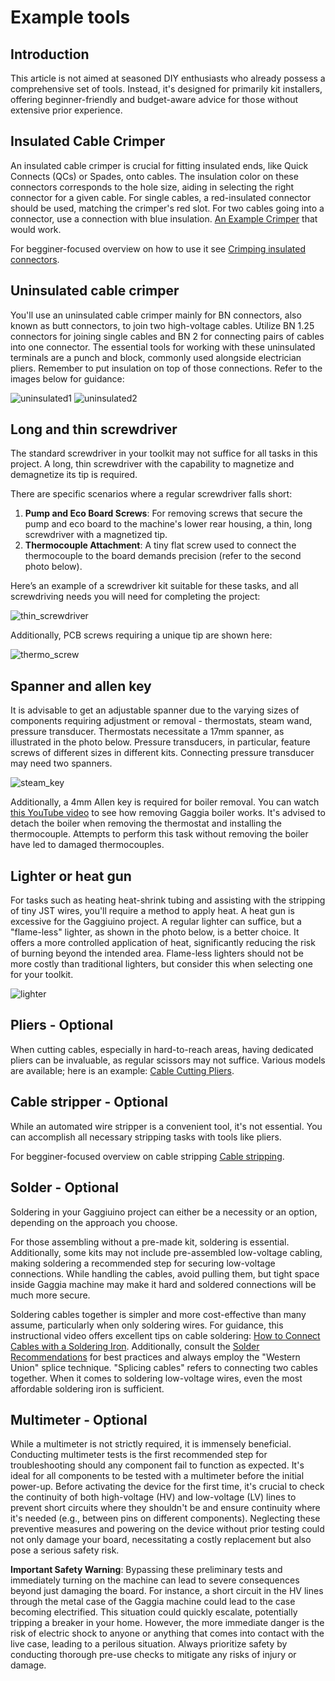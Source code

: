 # Example tools
## Introduction
This article is not aimed at seasoned DIY enthusiasts who already possess a comprehensive set of tools. Instead, it's designed for primarily kit installers, offering beginner-friendly and budget-aware advice for those without extensive prior experience.

## Insulated Cable Crimper

An insulated cable crimper is crucial for fitting insulated ends, like Quick Connects (QCs) or Spades, onto cables. The insulation color on these connectors corresponds to the hole size, aiding in selecting the right connector for a given cable. For single cables, a red-insulated connector should be used, matching the crimper's red slot. For two cables going into a connector, use a connection with blue insulation. [An Example Crimper](https://pl.aliexpress.com/item/1005005812085022.html) that would work.

For begginer-focused overview on how to use it see [Crimping insulated connectors](wiring-basics.md#crimping-insulated-connectors).

## Uninsulated cable crimper

You'll use an uninsulated cable crimper mainly for BN connectors, also known as butt connectors, to join two high-voltage cables. Utilize BN 1.25 connectors for joining single cables and BN 2 for connecting pairs of cables into one connector. The essential tools for working with these uninsulated terminals are a punch and block, commonly used alongside electrician pliers. Remember to put insulation on top of those connections. Refer to the images below for guidance:

![uninsulated1](https://github.com/kozikow/gaggiuino.github.io/assets/722866/31e53688-562a-4ccd-818d-5727f698bb05)
![uninsulated2](https://github.com/kozikow/gaggiuino.github.io/assets/722866/05b41975-adb5-4f51-8b1c-234508a188eb)

## Long and thin screwdriver

The standard screwdriver in your toolkit may not suffice for all tasks in this project. A long, thin screwdriver with the capability to magnetize and demagnetize its tip is required.

There are specific scenarios where a regular screwdriver falls short:

1. **Pump and Eco Board Screws**: For removing screws that secure the pump and eco board to the machine's lower rear housing, a thin, long screwdriver with a magnetized tip.
2. **Thermocouple Attachment**: A tiny flat screw used to connect the thermocouple to the board demands precision (refer to the second photo below).

Here’s an example of a screwdriver kit suitable for these tasks, and all screwdriving needs you will need for completing the project:

![thin_screwdriver](https://github.com/kozikow/gaggiuino.github.io/assets/722866/4ace1768-8dd4-426b-b047-9b9075a0f5eb)

Additionally, PCB screws requiring a unique tip are shown here:

![thermo_screw](https://github.com/kozikow/gaggiuino.github.io/assets/722866/08081bcf-ebce-4a72-b67e-ffdd9d421872)

## Spanner and allen key 

It is advisable to get an adjustable spanner due to the varying sizes of components requiring adjustment or removal - thermostats, steam wand, pressure transducer. Thermostats necessitate a 17mm spanner, as illustrated in the photo below. Pressure transducers, in particular, feature screws of different sizes in different kits. Connecting pressure transducer may need two spanners.

![steam_key](https://github.com/kozikow/gaggiuino.github.io/assets/722866/fac7c457-555b-4926-97bd-a386ed5b43f3)

Additionally, a 4mm Allen key is required for boiler removal. You can watch [this YouTube video](https://www.youtube.com/watch?v=JTTLYj1l0KI&t=204s) to see how removing Gaggia boiler works. It's advised to detach the boiler when removing the thermostat and installing the thermocouple. Attempts to perform this task without removing the boiler have led to damaged thermocouples.

## Lighter or heat gun

For tasks such as heating heat-shrink tubing and assisting with the stripping of tiny JST wires, you'll require a method to apply heat. A heat gun is excessive for the Gaggiuino project. A regular lighter can suffice, but a "flame-less" lighter, as shown in the photo below, is a better choice. It offers a more controlled application of heat, significantly reducing the risk of burning beyond the intended area. Flame-less lighters should not be more costly than traditional lighters, but consider this when selecting one for your toolkit.

![lighter](https://github.com/kozikow/gaggiuino.github.io/assets/722866/11421a4c-282d-4bd0-8aff-38294498809c)

## Pliers - Optional

When cutting cables, especially in hard-to-reach areas, having dedicated pliers can be invaluable, as regular scissors may not suffice. Various models are available; here is an example: [Cable Cutting Pliers](https://pl.aliexpress.com/item/4001146365274.html).

## Cable stripper - Optional

While an automated wire stripper is a convenient tool, it's not essential. You can accomplish all necessary stripping tasks with tools like pliers. 

For begginer-focused overview on cable stripping [Cable stripping](wiring-basics.md#cable-stripping).

## Solder - Optional

Soldering in your Gaggiuino project can either be a necessity or an option, depending on the approach you choose.

For those assembling without a pre-made kit, soldering is essential. Additionally, some kits may not include pre-assembled low-voltage cabling, making soldering a recommended step for securing low-voltage connections. While handling the cables, avoid pulling them, but tight space inside Gaggia machine may make it hard and soldered connections will be much more secure.

Soldering cables together is simpler and more cost-effective than many assume, particularly when only soldering wires. For guidance, this instructional video offers excellent tips on cable soldering: [How to Connect Cables with a Soldering Iron](https://www.youtube.com/watch?v=Zu3TYBs65FM). Additionally, consult the [Solder Recommendations](learning-sources.md) for best practices and always employ the "Western Union" splice technique. "Splicing cables" refers to connecting two cables together. When it comes to soldering low-voltage wires, even the most affordable soldering iron is sufficient. 

## Multimeter - Optional

While a multimeter is not strictly required, it is immensely beneficial. Conducting multimeter tests is the first recommended step for troubleshooting should any component fail to function as expected. It's ideal for all components to be tested with a multimeter before the initial power-up. Before activating the device for the first time, it's crucial to check the continuity of both high-voltage (HV) and low-voltage (LV) lines to prevent short circuits where they shouldn't be and ensure continuity where it's needed (e.g., between pins on different components). Neglecting these preventive measures and powering on the device without prior testing could not only damage your board, necessitating a costly replacement but also pose a serious safety risk.

**Important Safety Warning**: Bypassing these preliminary tests and immediately turning on the machine can lead to severe consequences beyond just damaging the board. For instance, a short circuit in the HV lines through the metal case of the Gaggia machine could lead to the case becoming electrified. This situation could quickly escalate, potentially tripping a breaker in your home. However, the more immediate danger is the risk of electric shock to anyone or anything that comes into contact with the live case, leading to a perilous situation. Always prioritize safety by conducting thorough pre-use checks to mitigate any risks of injury or damage.
